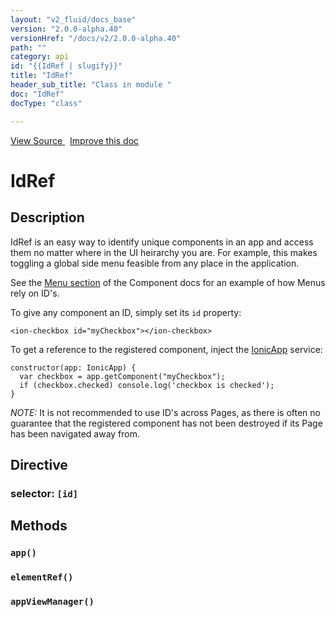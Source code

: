 ```yaml
---
layout: "v2_fluid/docs_base"
version: "2.0.0-alpha.40"
versionHref: "/docs/v2/2.0.0-alpha.40"
path: ""
category: api
id: "{{IdRef | slugify}}"
title: "IdRef"
header_sub_title: "Class in module "
doc: "IdRef"
docType: "class"

---
```





<div class="improve-docs">
  <a href='http://github.com/driftyco/ionic2/tree/master/ionic/components/app/id.ts#L2'>
    View Source
  </a>
  &nbsp;
  <a href='http://github.com/driftyco/ionic2/edit/master/ionic/components/app/id.ts#L2'>
    Improve this doc
  </a>

</div>




<h1 class="api-title">


IdRef






</h1>






<h2>Description</h2>

<p>IdRef is an easy way to identify unique components in an app and access them
no matter where in the UI heirarchy you are. For example, this makes toggling
a global side menu feasible from any place in the application.</p>
<p>See the <a href="http://localhost:4000/docs/v2/components/#menus">Menu section</a> of
the Component docs for an example of how Menus rely on ID&#39;s.</p>
<p>To give any component an ID, simply set its <code>id</code> property:</p>
<pre><code class="lang-html">&lt;ion-checkbox id=&quot;myCheckbox&quot;&gt;&lt;/ion-checkbox&gt;
</code></pre>
<p>To get a reference to the registered component, inject the <a href="../app/IonicApp/">IonicApp</a>
service:</p>
<pre><code class="lang-ts">constructor(app: IonicApp) {
  var checkbox = app.getComponent(&quot;myCheckbox&quot;);
  if (checkbox.checked) console.log(&#39;checkbox is checked&#39;);
}
</code></pre>
<p><em>NOTE:</em> It is not recommended to use ID&#39;s across Pages, as there is often no
guarantee that the registered component has not been destroyed if its Page
has been navigated away from.</p>


<h2>Directive</h2>
<h3>selector: <code>[id]</code></h3>





<h2>Methods</h2>

<div id="app"></div>

<h3>
<code>app()</code>

</h3>












<div id="elementRef"></div>

<h3>
<code>elementRef()</code>

</h3>












<div id="appViewManager"></div>

<h3>
<code>appViewManager()</code>

</h3>










<!-- end content block -->


<!-- end body block -->

